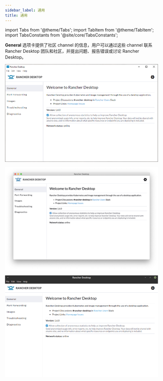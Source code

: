 ```yaml
---
sidebar_label: 通用
title: 通用
---
```


import Tabs from '@theme/Tabs';
import TabItem from '@theme/TabItem';
import TabsConstants from '@site/core/TabsConstants';

**General** 选项卡提供了社区 channel 的信息，用户可以通过这些 channel 联系 Rancher Desktop 团队和社区，并提出问题、报告错误或讨论 Rancher Desktop。

<Tabs groupId="os" defaultValue={TabsConstants.defaultOs}>
<TabItem value="Windows">

![](../img/ui-main/Windows_General.png)

</TabItem>
<TabItem value="macOS">

![](../img/ui-main/macOS_General.png)

</TabItem>
<TabItem value="Linux">

![](../img/ui-main/Linux_General.png)

</TabItem>
</Tabs>

